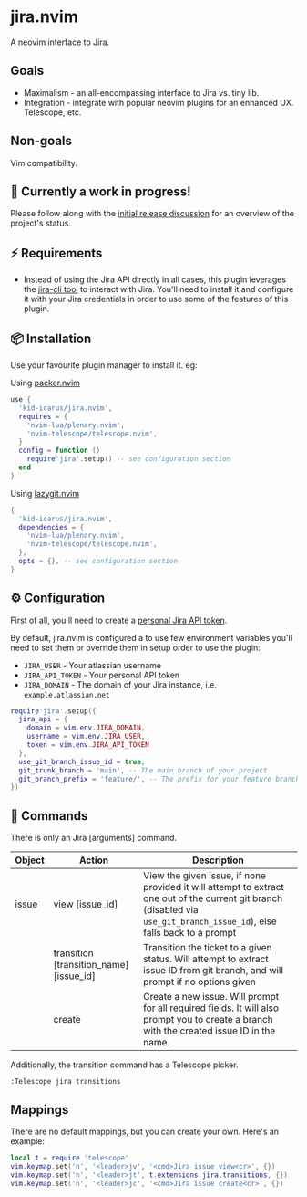 # jira.nvim

A neovim interface to Jira.

## Goals

- Maximalism - an all-encompassing interface to Jira vs. tiny lib.
- Integration - integrate with popular neovim plugins for an enhanced UX.
    Telescope, etc.

## Non-goals

Vim compatibility.

## 🚨 Currently a work in progress!

Please follow along with the [initial release discussion](https://github.com/kid-icarus/jira.nvim/discussions/1) for an overview of the project's status.

## ⚡️ Requirements

- Instead of using the Jira API directly in all cases, this plugin leverages the [jira-cli tool](https://github.com/ankitpokhrel/jira-cli) to interact with Jira. You'll need to install it and configure it with your Jira credentials in order to use some of the features of this plugin.

## 📦 Installation

Use your favourite plugin manager to install it. eg:

Using [packer.nvim](https://github.com/wbthomason/packer.nvim)

```lua
use {
  'kid-icarus/jira.nvim',
  requires = {
    'nvim-lua/plenary.nvim',
    'nvim-telescope/telescope.nvim',
  }
  config = function ()
    require'jira'.setup() -- see configuration section
  end
}
```

Using [lazygit.nvim](https://github.com/folke/lazy.nvim)

```lua
{
  'kid-icarus/jira.nvim',
  dependencies = {
    'nvim-lua/plenary.nvim',
    'nvim-telescope/telescope.nvim',
  },
  opts = {}, -- see configuration section
}
```

## ⚙️  Configuration

First of all, you'll need to create a [personal Jira API
token](https://support.atlassian.com/atlassian-account/docs/manage-api-tokens-for-your-atlassian-account/).

By default, jira.nvim is configured a to use few environment variables you'll need to set them or override them in setup order to use the plugin:

- `JIRA_USER` - Your atlassian username
- `JIRA_API_TOKEN` - Your personal API token 
- `JIRA_DOMAIN` - The domain of your Jira instance, i.e. `example.atlassian.net`

```lua
require'jira'.setup({
  jira_api = {
    domain = vim.env.JIRA_DOMAIN,
    username = vim.env.JIRA_USER,
    token = vim.env.JIRA_API_TOKEN
  },
  use_git_branch_issue_id = true,
  git_trunk_branch = 'main', -- The main branch of your project
  git_branch_prefix = 'feature/', -- The prefix for your feature branches
})
```

## 🤖 Commands

There is only an Jira <object> <action> [arguments] command.

| Object | Action | Description |
|---|---|---|
| issue | view [issue_id] | View the given issue, if none provided it will attempt to extract one out of the current git branch (disabled via `use_git_branch_issue_id`), else falls back to a prompt |
|   |  transition [transition_name] [issue_id] | Transition the ticket to a given status. Will attempt to extract issue ID from git branch, and will prompt if no options given
|   |  create | Create a new issue. Will prompt for all required fields. It will also prompt you to create a branch with the created issue ID in the name.

Additionally, the transition command has a Telescope picker.

`:Telescope jira transitions`

## Mappings

There are no default mappings, but you can create your own. Here's an example:

```lua
local t = require 'telescope'
vim.keymap.set('n', '<leader>jv', '<cmd>Jira issue view<cr>', {})
vim.keymap.set('n', '<leader>jt', t.extensions.jira.transitions, {})
vim.keymap.set('n', '<leader>jc', '<cmd>Jira issue create<cr>', {})
```
